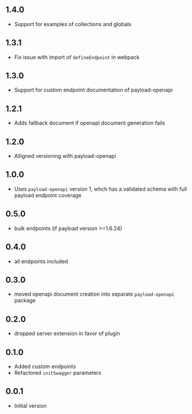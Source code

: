 ## 1.4.0

- Support for examples of collections and globals

## 1.3.1

- Fix issue with import of `defineEndpoint` in webpack

## 1.3.0

- Support for custom endpoint documentation of payload-openapi

## 1.2.1

- Adds fallback document if openapi document generation fails

## 1.2.0

- Alligned versioning with payload-openapi

## 1.0.0

- Uses `payload-openapi` version 1, whch has a validated schema with full payload endpoint coverage

## 0.5.0

- bulk endpoints (if payload version >=1.6.24)

## 0.4.0

- all endpoints included

## 0.3.0

- moved openapi document creation into separate `payload-openapi` package

## 0.2.0

- dropped server extension in favor of plugin

## 0.1.0

- Added custom endpoints
- Refactored `initSwagger` parameters

## 0.0.1

- Initial version
